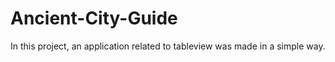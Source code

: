 # Ancient-City-Guide
In this project, an application related to tableview was made in a simple way.
